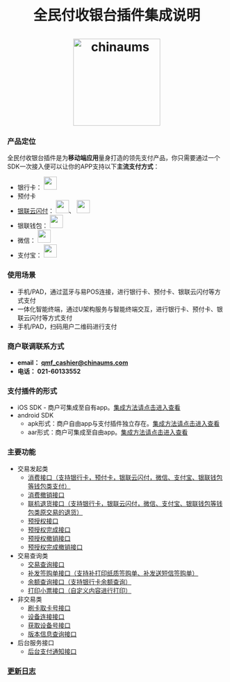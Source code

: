 <h1 align="center">
  <center><font size="6">全民付收银台插件集成说明</font></center>
	<br/>
	<img width="200" src="https://www.chinaums.com/chinaums/images/logo.png" alt="chinaums">
	<br/>
</h1>


### 产品定位  
全民付收银台插件是为**移动端应用**量身打造的领先支付产品，你只需要通过一个SDK一次接入便可以让你的APP支持以下**主流支付方式**：
- 银行卡：
  <img src="https://github.com/qmf-chinaums/qmf-cashier/blob/master/documents/attachment/logo_unionpay.png" height="30" />
- 预付卡
- <a href="http://cn.unionpay.com/zt/2016/127198856/">银联云闪付</a>：
  <img src="https://github.com/qmf-chinaums/qmf-cashier/blob/master/documents/attachment/logo_applepay.png" height="30" />、
  <img src="https://github.com/qmf-chinaums/qmf-cashier/blob/master/documents/attachment/logo_yunshanfu.png" height="30" />
- 银联钱包：
  <img src="https://github.com/qmf-chinaums/qmf-cashier/blob/master/documents/attachment/logo_ylqb.png" height="30" />
- 微信：
  <img src="https://github.com/qmf-chinaums/qmf-cashier/blob/master/documents/attachment/logo_weixin.png" height="30" />
- 支付宝：
  <img src="https://github.com/qmf-chinaums/qmf-cashier/blob/master/documents/attachment/logo_alipay.png" height="30" />  
  
  
### 使用场景
  - 手机/PAD，通过蓝牙与易POS连接，进行银行卡、预付卡、银联云闪付等方式支付
  - 一体化智能终端，通过U架构服务与智能终端交互，进行银行卡、预付卡、银联云闪付等方式支付
  - 手机/PAD，扫码用户二维码进行支付
  

### 商户联调联系方式    
  - **email： qmf_cashier@chinaums.com**  
  - **电话： 021-60133552**  


### 支付插件的形式  
  - iOS SDK      -  商户可集成至自有app。[集成方法请点击进入查看](../master/documents/ios.sdk.doc.md)  
  - android SDK  
    -  apk形式：商户自由app与支付插件独立存在。[集成方法请点击进入查看](../master/documents/android.apk.doc.md)  
    -  aar形式：商户可集成至自由app。[集成方法请点击进入查看](../master/documents/android.aar.doc.md)  
  

### 主要功能
   - 交易发起类
     - [消费接口（支持银行卡，预付卡，银联云闪付，微信、支付宝、银联钱包等钱包类支付）](../master/documents/api/api.01.trade.pay.md)
     - [消费撤销接口](../master/documents/api/api.02.trade.pay.cancel.md)
     - [联机退货接口（支持银行卡，银联云闪付，微信、支付宝、银联钱包等钱包类原交易的退货）](../master/documents/api/api.03.trade.refund.md)
     - [预授权接口](../master/documents/api/api.04.trade.preauth.md)
     - [预授权完成接口](../master/documents/api/api.05.trade.preauth.complete.md)
     - [预授权撤销接口](../master/documents/api/api.06.trade.preauth.cancel.md)
     - [预授权完成撤销接口](../master/documents/api/api.07.trade.preauth.complete.cancel.md)
   - 交易查询类
     - [交易查询接口](../master/documents/api/api.41.trade.query.order.md)
     - [补发签购单接口（支持补打印纸质签购单、补发送短信签购单）](../master/documents/api/api.42.trade.resupply.voucher.md)
     - [余额查询接口（支持银行卡余额查询）](../master/documents/api/api.43.trade.query.balance.md)
     - [打印小票接口（自定义内容进行打印）](../master/documents/api/api.44.device.print.md)
   - 非交易类
     - [刷卡取卡号接口](../master/documents/api/api.81.trade.card.num.get.md)
     - [设备连接接口](../master/documents/api/api.82.device.connect.md)
     - [获取设备号接口](../master/documents/api/api.83.device.get.id.md)
     - [版本信息查询接口](../master/documents/api/api.84.trade.get.version.md)
   - 后台服务接口
     - [后台支付通知接口](../master/documents/comment/comment.notification.push.doc.md)


 ### [更新日志](../master/updateLog.md)
